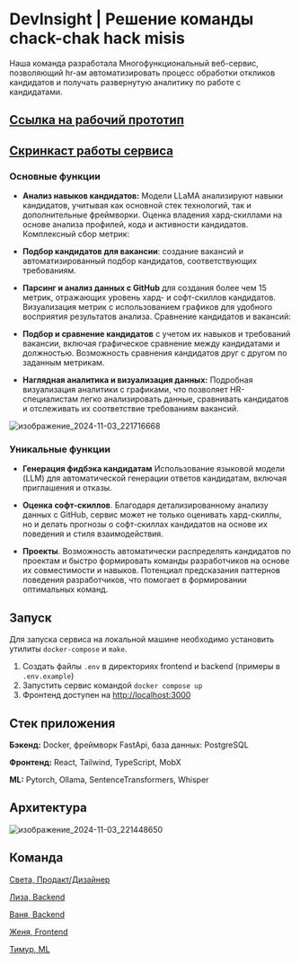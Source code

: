 # DevInsight | Решение команды chack-chak hack misis

Наша команда разработала Многофункциональный веб-сервис, позволяющий hr-ам автоматизировать процесс обработки откликов кандидатов и получать развернутую аналитику по работе с кандидатами.

## [Ссылка на рабочий прототип](https://misis.tech)

## [Скринкаст работы сервиса]()

### Основные функции
 - **Анализ навыков кандидатов:**
Модели LLaMA анализируют навыки кандидатов, учитывая как основной стек технологий, так и дополнительные фреймворки.
Оценка владения хард-скиллами на основе анализа профилей, кода и активности кандидатов.
Комплексный сбор метрик:

- **Подбор кандидатов для вакансии**: создание вакансий и автоматизированный подбор кандидатов, соответствующих требованиям.

- **Парсинг и анализ данных с GitHub** для создания более чем 15 метрик, отражающих уровень хард- и софт-скиллов кандидатов.
Визуализация метрик с использованием графиков для удобного восприятия результатов анализа.
Сравнение кандидатов и вакансий:

 - **Подбор и сравнение кандидатов** с учетом их навыков и требований вакансии, включая графическое сравнение между кандидатами и должностью.
Возможность сравнения кандидатов друг с другом по заданным метрикам.

- **Наглядная аналитика и визуализация данных:** Подробная визуализация аналитики с графиками, что позволяет HR-специалистам легко анализировать данные, сравнивать кандидатов и отслеживать их соответствие требованиям вакансий.

![изображение_2024-11-03_221716668](https://github.com/user-attachments/assets/bd1be289-2969-4838-bb75-2514534d9c43)

### Уникальные функции

- **Генерация фидбэка кандидатам** Использование языковой модели (LLM) для автоматической генерации ответов кандидатам, включая приглашения и отказы.

- **Оценка софт-скиллов**. Благодаря детализированному анализу данных с GitHub, сервис может не только оценивать хард-скиллы, но и делать прогнозы о софт-скиллах кандидатов на основе их поведения и стиля взаимодействия.

- **Проекты**. 
Возможность автоматически распределять кандидатов по проектам и быстро формировать команды разработчиков на основе их совместимости и навыков.
Потенциал предсказания паттернов поведения разработчиков, что помогает в формировании оптимальных команд.

## Запуск

Для запуска сервиса на локальной машине необходимо установить утилиты `docker-compose` и `make`.

1. Создать файлы `.env` в директориях frontend и backend (примеры в `.env.example`)
2. Запустить сервис командой `docker compose up`
3. Фронтенд доступен на [http://localhost:3000](http://localhost:3000)

## Стек приложения
**Бэкенд:** Docker, фреймворк FastApi, база данных: PostgreSQL

**Фронтенд:** React, Tailwind, TypeScript, MobX

**ML:** Pytorch, Ollama, SentenceTransformers, Whisper

## Архитектура
![изображение_2024-11-03_221448650](https://github.com/user-attachments/assets/eaba6c9b-c8bb-495c-b597-8161838a021d)


## Команда
[Света, Продакт/Дизайнер](https://t.me/gleamhaze)

[Лиза, Backend](https://t.me/lisaanthro)

[Ваня, Backend](https://t.me/avalanche05) 

[Женя, Frontend](https://t.me/shmate)

[Тимур, ML](https://t.me/goddesu)
